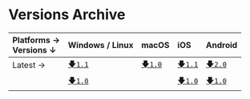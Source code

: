 # **Versions Archive**

| **Platforms** →<br>**Versions** ↓ | Windows / Linux           | macOS                  | iOS                  | Android                  |
| :-------------------------------- | :------------------------ | :--------------------- | :------------------- | :----------------------- |
| Latest →                          | [🡇`1.1`][tdesktop-latest] | [🡇`1.0`][macOS-latest] | [🡇`1.1`][iOS-latest] | [🡇`2.0`][Android-latest] |
|                                   | [🡇`1.0`][tdesktop-1.0]    |                        | [🡇`1.0`][iOS-v1.0]   | [🡇`1.0`][Android-v1.0]   |

<!-- Telegram Desktop Versions (Windows / Linux) -->
[tdesktop-latest]: https://github.com/maximilionus/Telegram-Dark-Shell/releases/latest/download/DarkShell.tdesktop-theme (Windows/Linux Latest Release)
[tdesktop-1.0]: https://github.com/maximilionus/telegram-dark-shell/releases/download/build-190420202035/DarkShell.tdesktop-theme
<!-- Telegram macOS Versions -->
[macOS-latest]: https://github.com/maximilionus/Telegram-Dark-Shell/releases/latest/download/DarkShell.palette (macOS Latest Release)
<!-- Telegram iOS Versions -->
[iOS-latest]: https://github.com/maximilionus/Telegram-Dark-Shell/releases/latest/download/DarkShell.tgios-theme (iOS Latest Release)
[iOS-v1.0]: https://github.com/maximilionus/Telegram-Dark-Shell/releases/download/build-160420200147/DarkShell.tgios-theme (iOS 1.0 Release)
<!-- Telegram Android Versions -->
[Android-latest]: https://github.com/maximilionus/Telegram-Dark-Shell/releases/latest/download/DarkShell.attheme (Android Latest Release)
[Android-v1.0]: https://github.com/maximilionus/telegram-dark-shell/releases/download/build-190420202035/DarkShell.attheme (Android Latest Release)
